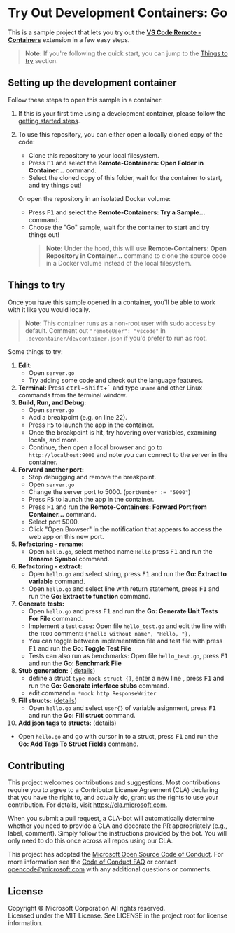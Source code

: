 # Try Out Development Containers: Go

This is a sample project that lets you try out the **[VS Code Remote - Containers](https://aka.ms/vscode-remote/containers)** extension in a few easy steps.

> **Note:** If you're following the quick start, you can jump to the [Things to try](#things-to-try) section. 

## Setting up the development container

Follow these steps to open this sample in a container:

1. If this is your first time using a development container, please follow the [getting started steps](https://aka.ms/vscode-remote/containers/getting-started).

2. To use this repository, you can either open a locally cloned copy of the code:

   - Clone this repository to your local filesystem.
   - Press <kbd>F1</kbd> and select the **Remote-Containers: Open Folder in Container...** command.
   - Select the cloned copy of this folder, wait for the container to start, and try things out!

   Or open the repository in an isolated Docker volume:

    - Press <kbd>F1</kbd> and select the **Remote-Containers: Try a Sample...** command.
    - Choose the "Go" sample, wait for the container to start and try things out!
        > **Note:** Under the hood, this will use **Remote-Containers: Open Repository in Container...** command to clone the source code in a Docker volume instead of the local filesystem.

## Things to try

Once you have this sample opened in a container, you'll be able to work with it like you would locally.

> **Note:** This container runs as a non-root user with sudo access by default. Comment out `"remoteUser": "vscode"` in `.devcontainer/devcontainer.json` if you'd prefer to run as root.

Some things to try:

1. **Edit:**
   - Open `server.go`
   - Try adding some code and check out the language features.
2. **Terminal:** Press <kbd>ctrl</kbd>+<kbd>shift</kbd>+<kbd>\`</kbd> and type `uname` and other Linux commands from the terminal window.
3. **Build, Run, and Debug:**
   - Open `server.go`
   - Add a breakpoint (e.g. on line 22).
   - Press <kbd>F5</kbd> to launch the app in the container.
   - Once the breakpoint is hit, try hovering over variables, examining locals, and more.
   - Continue, then open a local browser and go to `http://localhost:9000` and note you can connect to the server in the container.
4. **Forward another port:**
   - Stop debugging and remove the breakpoint.
   - Open `server.go`
   - Change the server port to 5000. (`portNumber := "5000"`)
   - Press <kbd>F5</kbd> to launch the app in the container.
   - Press <kbd>F1</kbd> and run the **Remote-Containers: Forward Port from Container...** command.
   - Select port 5000.
   - Click "Open Browser" in the notification that appears to access the web app on this new port.
5. **Refactoring - rename:**
    - Open `hello.go`, select method name `Hello` press <kbd>F1</kbd> and run the **Rename Symbol** command.
6. **Refactoring - extract:**
   - Open `hello.go` and select string, press <kbd>F1</kbd> and run the **Go: Extract to variable** command.
   - Open `hello.go` and select line with return statement, press <kbd>F1</kbd> and run the **Go: Extract to function** command.
7. **Generate tests:**
    - Open `hello.go` and press <kbd>F1</kbd> and run the **Go: Generate Unit Tests For File** command.
    - Implement a test case: Open file `hello_test.go` and edit the line with the `TODO` comment: `{"hello without name", "Hello, "},` 
    - You can toggle between implementation file and test file with press <kbd>F1</kbd> and run the **Go: Toggle Test File**
    - Tests can also run as benchmarks: Open file `hello_test.go`, press <kbd>F1</kbd> and run the **Go: Benchmark File**
8. **Stub generation:** ( [details](https://github.com/josharian/impl))
   - define a struct `type mock struct {}`, enter a new line , press <kbd>F1</kbd> and run the **Go: Generate interface stubs** command.
   - edit command `m *mock http.ResponseWriter`
9. **Fill structs:** ([details](https://github.com/davidrjenni/reftools/tree/master/cmd/fillstruct))
   - Open `hello.go` and select `user{}` of variable asignment, press <kbd>F1</kbd> and run the **Go: Fill struct** command.
10. **Add json tags to structs:** ([details](https://github.com/fatih/gomodifytags))
   - Open `hello.go` and go with cursor in to a struct, press <kbd>F1</kbd> and run the **Go: Add Tags To Struct Fields** command.



## Contributing

This project welcomes contributions and suggestions. Most contributions require you to agree to a
Contributor License Agreement (CLA) declaring that you have the right to, and actually do, grant us
the rights to use your contribution. For details, visit https://cla.microsoft.com.

When you submit a pull request, a CLA-bot will automatically determine whether you need to provide
a CLA and decorate the PR appropriately (e.g., label, comment). Simply follow the instructions
provided by the bot. You will only need to do this once across all repos using our CLA.

This project has adopted the [Microsoft Open Source Code of Conduct](https://opensource.microsoft.com/codeofconduct/).
For more information see the [Code of Conduct FAQ](https://opensource.microsoft.com/codeofconduct/faq/) or
contact [opencode@microsoft.com](mailto:opencode@microsoft.com) with any additional questions or comments.

## License

Copyright © Microsoft Corporation All rights reserved.<br />
Licensed under the MIT License. See LICENSE in the project root for license information.
